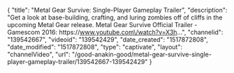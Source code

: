 {
    "title": "Metal Gear Survive: Single-Player Gameplay Trailer",
    "description": "Get a look at base-building, crafting, and luring zombies off of cliffs in the upcoming Metal Gear release. Metal Gear Survive Official Trailer - Gamescom 2016: https:\/\/www.youtube.com\/watch?v=X3h...",
    "channelid": "139542667",
    "videoid": "139542429",
    "date_created": "1517872808",
    "date_modified": "1517872808",
    "type": "captivate",
    "layout": "channelVideo",
    "url": "\/good-anakin-good\/metal-gear-survive-single-player-gameplay-trailer\/139542667-139542429"
}